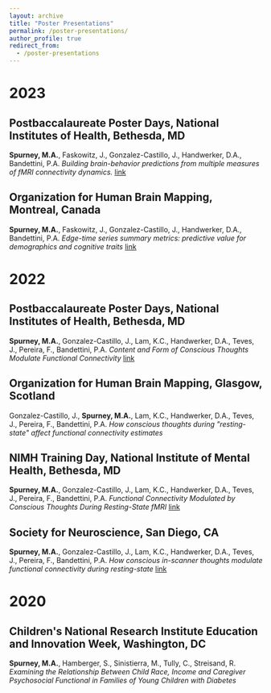 ```yaml
---
layout: archive
title: "Poster Presentations"
permalink: /poster-presentations/
author_profile: true
redirect_from:
  - /poster-presentations
---
```


# 2023
## Postbaccalaureate Poster Days, National Institutes of Health, Bethesda, MD
**Spurney, M.A.**, Faskowitz, J., Gonzalez-Castillo, J., Handwerker, D.A., Bandettini, P.A. 
*Building brain-behavior predictions from multiple measures of fMRI connectivity dynamics.*
[link](../files/PosterDay_2023_final.pdf)

## Organization for Human Brain Mapping, Montreal, Canada
**Spurney, M.A.**, Faskowitz, J., Gonzalez-Castillo, J., Handwerker, D.A., Bandettini, P.A.
*Edge-time series summary metrics: predictive value for demographics and cognitive traits*
[link](../files/OHBM23_Poster_FINAL.pdf)

# 2022
## Postbaccalaureate Poster Days, National Institutes of Health, Bethesda, MD
**Spurney, M.A.**, Gonzalez-Castillo, J., Lam, K.C., Handwerker, D.A., Teves, J., Pereira, F., Bandettini, P.A.
*Content and Form of Conscious Thoughts Modulate Functional Connectivity*
[link](../files/PosterDay2022.pdf)

## Organization for Human Brain Mapping, Glasgow, Scotland
Gonzalez-Castillo, J., **Spurney, M.A.**, Lam, K.C., Handwerker, D.A., Teves, J., Pereira, F., Bandettini, P.A.
*How conscious thoughts during "resting-state" affect functional connectivity estimates*

## NIMH Training Day, National Institute of Mental Health, Bethesda, MD
**Spurney, M.A.**, Gonzalez-Castillo, J., Lam, K.C., Handwerker, D.A., Teves, J., Pereira, F., Bandettini, P.A.
*Functional Connectivity Modulated by Conscious Thoughts During Resting-State fMRI*
[link](../files/TraineeDay22_Poster.pdf)

## Society for Neuroscience, San Diego, CA
**Spurney, M.A.**, Gonzalez-Castillo, J., Lam, K.C., Handwerker, D.A., Teves, J., Pereira, F., Bandettini, P.A.
*How conscious in-scanner thoughts modulate functional connectivity during resting-state*
[link](../files/SFN_Poster_2022.pdf)

# 2020
## Children's National Research Institute Education and Innovation Week, Washington, DC
**Spurney, M.A.**, Hamberger, S., Sinistierra, M., Tully, C., Streisand, R.
*Examining the Relationship Between Child Race, Income and Caregiver Psychosocial Functional in Families of Young Children with Diabetes*